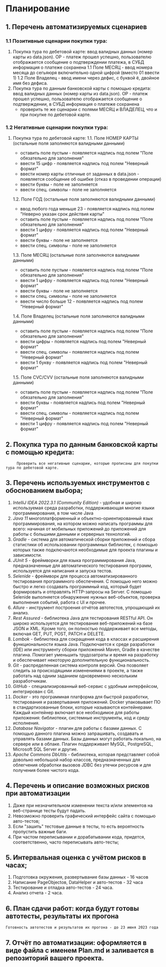 # Планирование

## 1. Перечень автоматизируемых сценариев

### 1.1 Позитивные сценарии покупки тура:

   1. Покупка тура по дебетовой карте: ввод валидных данных (номер карты из data.json). ОР - платеж прошел успешно, пользователю отображается сообщение о подтверждении платежа, в СУБД информация о платеже сохранена
      1.1 Поле МЕСЯЦ - ввод номера месяца до сегьяюря включительно одной цифрой (вместо 01 ввести 1)
      1.2 Поле Владелец - ввод имени через дефис, с буквой ё, двойное имя без дефиса.
   2. Покупка тура по данным банковской карты с помощью кредита: ввод валидных данных (номер карты из data.json). ОР - платеж прошел успешно, пользователю отображается сообщение о подтверждении, в СУБД информация о платеже сохранена
      * проверить те же сценарии с полями МЕСЯЦ и ВЛАДЕЛЕЦ, что и при покупке по дебетовой карте.

### 1.2 Негативные сценарии покупки тура:
   
   1. Покупка тура по дебетовой карте:
      1.1. Поле НОМЕР КАРТЫ (остальные поля заполняются валидными данными)
         * оставить поле пустым - появляется надпись под полем "Поле обязательно для заполнения"
         * ввести 15 цифр - появляется надпись под полем "Неверный формат"
         * ввести номер карты отличные от заданных в data.json - появляется сообщение об ошибке (отказ в проведении операции)
         * ввести буквы - поле не заполняется
         * ввести спец. символы - поле не заполняется
         
      1.2. Поле ГОД (остальные поля заполняются валидными данными)
         * ввод любого года меньше 23 - появляется надпись под полем "Неверно указан срок действия карты"
         * оставить поле пустым - появляется надпись под полем "Поле обязательно для заполнения"
         * ввести 1 цифру - появляется надпись под полем "Неверный формат"
         * ввести буквы - поле не заполняется
         * ввести спец. символы - поле не заполняется
      
      1.3. Поле МЕСЯЦ (остальные поля заполняются валидными данными)
         * оставить поле пустым - появляется надпись под полем "Поле обязательно для заполнения"
         * ввести 1 цифру - появляется надпись под полем "Неверный формат"
         * ввести буквы - поле не заполняется
         * ввести спец. символы - поле не заполняется
         * ввести число больше 12 - появляется надпись под полем "Неверный формат"

      1.4. Поле Владелец (остальные поля заполняются валидными данными)
         * оставить поле пустым - появляется надпись под полем "Поле обязательно для заполнения"
         * ввести цифры - появляется надпись под полем "Неверный формат"
         * ввести спец. символы - появляется надпись под полем "Неверный формат"
         * ввести 1 букву - появляется надпись под полем "Неверный формат"

      1.5. Поле CVC/CVV (остальные поля заполняются валидными данными)
         * оставить поле пустым - появляется надпись под полем "Поле обязательно для заполнения"
         * ввести буквы - появляется надпись под полем "Неверный формат"
         * ввести спец. символы - появляется надпись под полем "Неверный формат"
         * ввести 1 цифру - появляется надпись под полем "Неверный формат" 

## 2. Покупка тура по данным банковской карты с помощью кредита:
         Проверить все негативные сценарии, которые прописаны для покупки тура по дебетовой карте.
   
## 3. Перечень используемых инструментов с обоснованием выбора;
   
   1. *IntelliJ IDEA 2022.3.1 (Community Edition)* - удобная и широко используемая среда разработки, поддерживающая многие языки программирования, в том числе Java
   2. *Java 11* многоплатформенный и объектно-ориентированный язык программирования, на котором можно написать программы для всего: начиная от мобильных приложений до приложений для работы с большими данными и серверных технологий.
   3. *Gradle* -  система для автоматической сборки приложений и сбора статистики об использовании программных библиотек, с помощью которых также подключаются необходимые для проекта плагины и зависимости.
   4. *JUnit 5* - фреймворки для языка программирования Java, предназначенные для автоматического тестирования программ, используется для написания и запуска тестов.
   5. *Selenide* - фреймворк для процесса автоматизированного тестирования программного обеспечения. С помощью него можно быстро и легко создавать программный код, который будет формировать и отправлять HTTP-запросы на Server. С помощью Selenide выполняется обнаружение нужных веб-объектов, проверка выполнения событий, работа с UI и прочее.
   6. *Allure* - инструмент построения отчётов автотестов, упрощающий их анализ.
   7. *Rest Assured* - библиотека Java для тестирования RESTful API. Он широко используется для тестирования веб-приложений на базе JSON и XML. Кроме того, он полностью поддерживает все методы, включая GET, PUT, POST, PATCH и DELETE.
   8. *Lombok* - библиотека для сокращения кода в классах и расширения функциональности языка Java. Подключается к среде разработки (IDE) или инструменту сборки приложений Maven, Gradle в качестве плагина. Помогает уменьшить трудозатраты и время на разработку и обеспечивает некоторую дополнительную функциональность.
   9. *Git* - распределенная система контроля версий. Она позволяет следить за происходящими изменениями в проекте, а также работать над одним заданием одновременно нескольким разработчикам.
   10. *GitHub* - специализированный веб-сервис с удобным интерфейсом, интегрирован с Git.
   11. *Docker* - это программная платформа для быстрой разработки, тестирования и развертывания приложений. Docker упаковывает ПО в стандартизованные блоки, которые называются контейнерами. Каждый контейнер включает все необходимое для работы приложения: библиотеки, системные инструменты, код и среду исполнения.
   12. *Database Navigator* - плагин для работы с базами данных. С помощью данного плагина можно запрашивать, создавать и управлять базами данных. Базы данных могут работать локально, на сервере или в облаке. Плагин поддерживает MySQL, PostgreSQL, Microsoft SQL Server и другие.
   13. *Apache Commons DbUtils* - библиотека, которая представляет собой довольно небольшой набор классов, предназначенных для облегчения обработки вызовов JDBC без утечки ресурсов и для получения более чистого кода.
 
## 4. Перечень и описание возможных рисков при автоматизации

   1. Даже при незначительном изменении текста и/или элементов на веб-странице тесты будут падать.
   2. Невозможно проверить графический интерфейс сайта с помощью авто-тестов;
   3. Если "зашить" тестовые данные в тесты, то есть вероятность пропустить важные баги.
   4. При частом переписывании и дорабатывании кода, придется, соответственно, часто переписывать авто-тесты;

## 5. Интервальная оценка с учётом рисков в часах;
   
   1. Подготовка окружения, развертывание базы данных - 16 часов
   2. Написание PageObjectов, DataHelper и авто-тестов - 32 часа
   3. Тестирование и отладка авто-тестов - 24 часа.
   4. Анализ отчета - 2 часа.

## 6. План сдачи работ: когда будут готовы автотесты, результаты их прогона
    Готовность автотестов и результатов их прогона - до 23 июня 2023 года

## 7. Отчёт по автоматизации: оформляется в виде файла с именем Plan.md и заливается в репозиторий вашего проекта.
